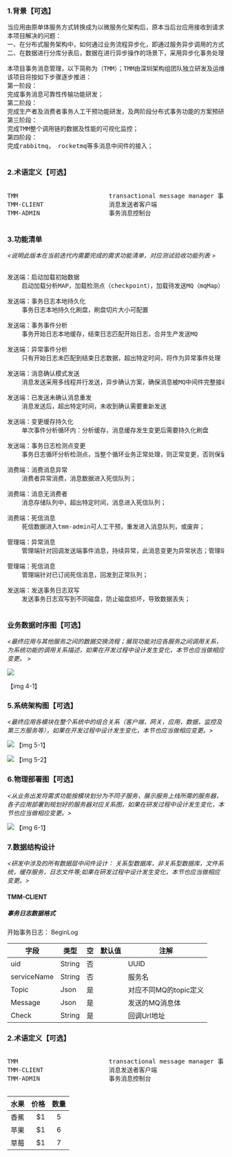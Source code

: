 
### 1.背景【可选】

<pre>
当应用由原单体服务方式转换成为以微服务化架构后，原本当后台应用接收到请求时，所有业务逻辑的处理均在同一个运行容器（对应一个JVM）中完成执行，现在则需要在多台服务器间进行多次的服务交互才能完成，每一个服务所修改的数据大多还不在一个数据库中；后端的数据库由原来的单一数据库集群（即所有数据均在同一数据库中）按照业务的维度进行了划分到不同数据库集群，对于原来应用中利用数据库事务特性解决的事务性问题在新的技术体系下给应用开发带来了新的挑战。
本项目解决的问题：
一、在分布式服务架构中，如何通过业务流程异步化，即通过服务异步调用的方式让业务流程中业务逻辑上允许同步执行的服务同时被异步调用，从而解决大量远程服务线性调用带来的性能问题。
二、在数据进行分库分表后，数据在进行异步操作的场景下，采用异步化事务处理方式实现该数据最终一致性的问题。

本项目事务消息管理，以下简称为（TMM）；TMM由深圳架构组团队独立研发及运维。
该项目将按如下步骤逐步推进：
第一阶段：
完成事务消息可靠性传输功能研发；
第二阶段：
完成生产者及消费者事务人工干预功能研发，及两阶段分布式事务功能的方案预研；
第三阶段：
完成TMM整个调用链的数据及性能的可视化监控；
第四阶段：
完成rabbitmq， rocketmq等多消息中间件的接入；

</pre>

###  2.术语定义【可选】

<pre>

TMM                         transactional message manager 事务消息管理器 
TMM-CLIENT                  消息发送者客户端
TMM-ADMIN                   事务消息控制台
    
</pre>


### 3.功能清单

*<说明此版本在当前迭代内需要完成的需求功能清单，对应测试验收功能列表 >*
 
<pre>

发送端：启动加载初始数据
    启动加载分析MAP，加载检测点（checkpoint），加载待发送MQ（mqMap）

发送端：事务日志本地持久化
    事务日志本地持久化刷盘，刷盘切片大小可配置

发送端：事务事件分析
    事务开始日志本地缓存，结束日志匹配开始日志，合并生产发送MQ

发送端：异常事件分析
    只有开始日志未匹配到结束日志数据，超出特定时间，将作为异常事件处理

发送端：消息确认模式发送
    消息发送采用多线程并行发送，异步确认方案，确保消息被MQ中间件完整接收

发送端：已发送未确认消息重发
    消息发送后，超出特定时间，未收到确认需要重新发送

发送端：变更缓存持久化
    单次事件分析循环内：分析缓存，消息缓存发生变更后需要持久化刷盘

发送端：事务日志检测点变更
    事务日志循环分析检测点，当整个循环业务正常处理，则正常变更，否则保留原检测点重复处理，直到成功为止；

消费端：消费消息异常
    消费者异常消费，消息数据进入死信队列；

消费端：消息无消费者
    消息存储队列中，超出特定时间，消息进入死信队列；

消费端：死信消息
    死信数据进入tmm-admin可人工干预，重发进入消息队列，或废弃；

管理端：异常消息
    管理端针对回调发送端事件消息，持续异常，此消息变更为异常状态；管理端针对发送消息到MQ中间件，持续异常，此消息变更为死亡状态

管理端：死信消息
    管理端针对已订阅死信消息，回发到正常队列；

发送端：发送事务日志双写
    发送事务日志双写到不同磁盘，防止磁盘损坏，导致数据丢失；

</pre>




### 业务数据时序图【可选】
*<最终应用与其他服务之间的数据交换流程；展现功能对应各服务之间调用关系，为系统功能的调用关系描述，如果在开发过程中设计发生变化，本节也应当做相应变更。 >*


![](http://git.tuandai888.com/jiangguqiang/tmm/blob/master/design/img/sjwd4-1.png)

【img 4-1】




### 5.系统架构图【可选】
*<最终应用各模块在整个系统中的组合关系（客户端，网关，应用，数据，监控及第三方服务等），如果在开发过程中设计发生变化，本节也应当做相应变更。>*


![](http://git.tuandai888.com/jiangguqiang/tmm/blob/master/design/img/sjwd5-1.png)
【img 5-1】



![](http://git.tuandai888.com/jiangguqiang/tmm/blob/master/design/img/sjwd5-2.png)
【img 5-2】



### 6.物理部署图【可选】
*<从业务出发将需求功能按模块划分为不同子服务，展示服务上线所需的服务器，各子应用部署到规划好的服务器对应关系图，如果在研发过程中设计发生变化，本节也应当做相应变更。>*


![](http://git.tuandai888.com/jiangguqiang/tmm/blob/master/design/img/sjwd6-1.png)
【img 6-1】



### 7.数据结构设计
*<研发中涉及的所有数据层中间件设计： 关系型数据库，非关系型数据库，文件系统，缓存服务，日志文件等;如果在研发过程中设计发生变化，本节也应当做相应变更。>*

#### TMM-CLIENT

##### 事务日志数据格式

开始事务日志：  BeginLog  

| 字段        | 类型    |  空  | 默认值    |注解          |
| ---------   | -----   | ---- | ------    |------        |
|uid          | String  |  否  |           |UUID          |
|serviceName  | String  |  否  |           |服务名        |
|Topic        | Json    |  是  |           |对应不同MQ的topic定义|
|Message      | Json    |  是  |           |发送的MQ消息体|
|Check        | String  |  是  |           |回调Url地址 |



### 2.术语定义【可选】

<pre>

TMM                         transactional message manager 事务消息管理器 
TMM-CLIENT                  消息发送者客户端
TMM-ADMIN                   事务消息控制台
    
</pre>

| 水果        | 价格    |  数量  |
| --------   | -----:   | :----: |
| 香蕉        | $1      |   5    |
| 苹果        | $1      |   6    |
| 草莓        | $1      |   7    |



